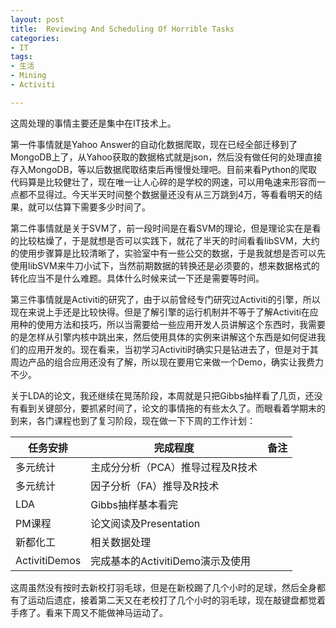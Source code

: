 ```yaml
---
layout: post
title:  Reviewing And Scheduling Of Horrible Tasks
categories:
- IT
tags:
- 生活
- Mining
- Activiti

---
```


这周处理的事情主要还是集中在IT技术上。

第一件事情就是Yahoo Answer的自动化数据爬取，现在已经全部迁移到了MongoDB上了，从Yahoo获取的数据格式就是json，然后没有做任何的处理直接存入MongoDB，等以后数据爬取结束后再慢慢处理吧。目前来看Python的爬取代码算是比较健壮了，现在唯一让人心碎的是学校的网速，可以用龟速来形容而一点都不显得过。今天半天时间整个数据量还没有从三万跳到4万，等看看明天的结果，就可以估算下需要多少时间了。

第二件事情就是关于SVM了，前一段时间是在看SVM的理论，但是理论实在是看的比较枯燥了，于是就想是否可以实践下，就花了半天的时间看看libSVM，大约的使用步骤算是比较清晰了，实验室中有一些公交的数据，于是我就想是否可以先使用libSVM来牛刀小试下，当然前期数据的转换还是必须要的，想来数据格式的转化应当不是什么难题。具体什么时候来试一下还是需要等时间。

第三件事情就是Activiti的研究了，由于以前曾经专门研究过Activiti的引擎，所以现在来说上手还是比较快得。但是了解引擎的运行机制并不等于了解Activiti在应用种的使用方法和技巧，所以当需要给一些应用开发人员讲解这个东西时，我需要的是怎样从引擎内核中跳出来，然后使用具体的实例来讲解这个东西是如何促进我们的应用开发的。现在看来，当初学习Activiti时确实只是钻进去了，但是对于其周边产品的组合应用还没有了解，所以现在要用它来做一个Demo，确实让我费力不少。

关于LDA的论文，我还继续在晃荡阶段，本周就是只把Gibbs抽样看了几页，还没有看到关键部分，要抓紧时间了，论文的事情拖的有些太久了。而眼看着学期末的到来，各门课程也到了复习阶段，现在做一下下周的工作计划：

| 任务安排      | 完成程度 | 备注 |
| ------------ | ------------- | ------------ |
| 多元统计 |  主成分分析（PCA）推导过程及R技术 |  |
| 多元统计 | 因子分析（FA）推导及R技术  |  |
| LDA	| Gibbs抽样基本看完| |
|PM课程 | 论文阅读及Presentation| |
|新都化工| 相关数据处理| |
|ActivitiDemos|完成基本的ActivitiDemo演示及使用| |

这周虽然没有按时去新校打羽毛球，但是在新校踢了几个小时的足球，然后全身都有了运动后遗症，接着第二天又在老校打了几个小时的羽毛球，现在敲键盘都觉着手疼了。看来下周又不能做神马运动了。
